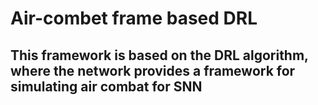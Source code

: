 # Air-combet frame based DRL
## This framework is based on the DRL algorithm, where the network provides a framework for simulating air combat for SNN
